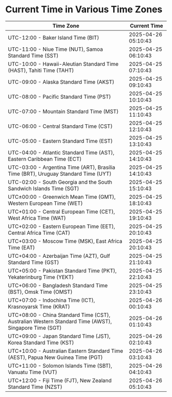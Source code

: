 # Current Time in Various Time Zones

| Time Zone | Current Time |
|-----------|--------------|
| UTC-12:00 - Baker Island Time (BIT) | 2025-04-26 05:10:43 |
| UTC-11:00 - Niue Time (NUT), Samoa Standard Time (SST) | 2025-04-25 06:10:43 |
| UTC-10:00 - Hawaii-Aleutian Standard Time (HAST), Tahiti Time (TAHT) | 2025-04-25 07:10:43 |
| UTC-09:00 - Alaska Standard Time (AKST) | 2025-04-25 09:10:43 |
| UTC-08:00 - Pacific Standard Time (PST) | 2025-04-25 10:10:43 |
| UTC-07:00 - Mountain Standard Time (MST) | 2025-04-25 11:10:43 |
| UTC-06:00 - Central Standard Time (CST) | 2025-04-25 12:10:43 |
| UTC-05:00 - Eastern Standard Time (EST) | 2025-04-25 13:10:43 |
| UTC-04:00 - Atlantic Standard Time (AST), Eastern Caribbean Time (ECT) | 2025-04-25 14:10:43 |
| UTC-03:00 - Argentina Time (ART), Brasília Time (BRT), Uruguay Standard Time (UYT) | 2025-04-25 14:10:43 |
| UTC-02:00 - South Georgia and the South Sandwich Islands Time (SGT) | 2025-04-25 15:10:43 |
| UTC±00:00 - Greenwich Mean Time (GMT), Western European Time (WET) | 2025-04-25 18:10:43 |
| UTC+01:00 - Central European Time (CET), West Africa Time (WAT) | 2025-04-25 19:10:43 |
| UTC+02:00 - Eastern European Time (EET), Central Africa Time (CAT) | 2025-04-25 20:10:43 |
| UTC+03:00 - Moscow Time (MSK), East Africa Time (EAT) | 2025-04-25 20:10:43 |
| UTC+04:00 - Azerbaijan Time (AZT), Gulf Standard Time (GST) | 2025-04-25 21:10:43 |
| UTC+05:00 - Pakistan Standard Time (PKT), Yekaterinburg Time (YEKT) | 2025-04-25 22:10:43 |
| UTC+06:00 - Bangladesh Standard Time (BST), Omsk Time (OMST) | 2025-04-25 23:10:43 |
| UTC+07:00 - Indochina Time (ICT), Krasnoyarsk Time (KRAT) | 2025-04-26 00:10:43 |
| UTC+08:00 - China Standard Time (CST), Australian Western Standard Time (AWST), Singapore Time (SGT) | 2025-04-26 01:10:43 |
| UTC+09:00 - Japan Standard Time (JST), Korea Standard Time (KST) | 2025-04-26 02:10:43 |
| UTC+10:00 - Australian Eastern Standard Time (AEST), Papua New Guinea Time (PGT) | 2025-04-26 03:10:43 |
| UTC+11:00 - Solomon Islands Time (SBT), Vanuatu Time (VUT) | 2025-04-26 04:10:43 |
| UTC+12:00 - Fiji Time (FJT), New Zealand Standard Time (NZST) | 2025-04-26 05:10:43 |
